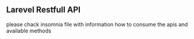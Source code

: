 
## Larevel Restfull API  


please chack insomnia file with information how to consume the apis and available methods 




